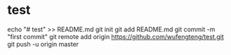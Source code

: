 # test
echo "# test" >> README.md
git init
git add README.md
git commit -m "first commit"
git remote add origin https://github.com/wufengteng/test.git
git push -u origin master

